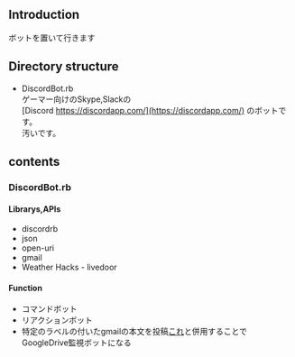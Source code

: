 ## Introduction
ボットを置いて行きます  

## Directory structure
+ DiscordBot.rb  
ゲーマー向けのSkype,Slackの  
[Discord https://discordapp.com/](https://discordapp.com/) のボットです。  
汚いです。

## contents

### DiscordBot.rb
#### **Librarys,APIs**  
+ discordrb  
+ json  
+ open-uri  
+ gmail  
+ Weather Hacks - livedoor  
  
#### **Function**  
+ コマンドボット  
+ リアクションボット  
+ 特定のラベルの付いたgmailの本文を投稿[これ](https://github.com/uyamazak/gdrive_update_notifier)と併用することでGoogleDrive監視ボットになる  



